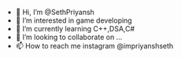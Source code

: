 - 👋 Hi, I’m @SethPriyansh
- 👀 I’m interested in game developing 
- 🌱 I’m currently learning C++,DSA,C#
- 💞️ I’m looking to collaborate on ...
- 📫 How to reach me instagram @impriyanshseth

<!---
SethPriyansh/SethPriyansh is a ✨ special ✨ repository because its `README.md` (this file) appears on your GitHub profile.
You can click the Preview link to take a look at your changes.
--->
